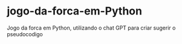 # jogo-da-forca-em-Python


Jogo da forca em Python, utilizando o chat GPT para criar sugerir o pseudocodigo